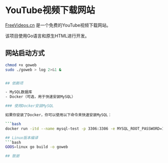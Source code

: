 # YouTube视频下载网站

[FreeVideos.cn](https://www.freevideos.cn/) 是一个免费的YouTube视频下载网站。

该项目使用Go语言和原生HTML进行开发。

## 网站启动方式
```bash
chmod +x goweb
sudo ./goweb > log 2>&1 &


## 依赖项

- MySQL数据库
- Docker（可选，用于快速安装MySQL）

### 使用Docker安装MySQL

如果你安装了Docker，你可以使用以下命令来快速安装MySQL：

```bash
docker run -itd --name mysql-test -p 3306:3306 -e MYSQL_ROOT_PASSWORD=123456 mysql

## Linux版本编译
```bash
GOOS=linux go build -o goweb

## 致谢
